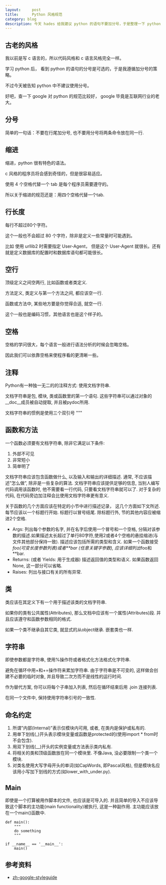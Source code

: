 ```yaml
---
layout:     post
title:      Python 风格规范
category: blog
description: 今天 hades 给我建议 python 的语句不要加分号，于是整理一下 python 的风格规范。
---
```



## 古老的风格

我以前是写 c 语言的，所以代码风格和 c 语言风格完全一样。

学习 python 后， 看到 python 的语句的分号是可选的，于是我遵循加分号的策略。

不过今天被告知 python 中不建议使用分号。

好吧，查一下 google 对 python 的规范比较好， google 毕竟是互联网行业的老大。


## 分号

简单的一句话：不要在行尾加分号, 也不要用分号将两条命令放在同一行.


## 缩进

缩进，python 很有特色的语法。

c 风格的程序员将会感到奇怪的，但是很容易适应。

使用 4 个空格代替一个 tab 是每个程序员需要遵守的。

所以关于缩进的规范还是：用四个空格代替一个tab.



## 行长度

每行不超过80个字符。

这个一般也不会超过 80 个字符，除非是定义一些常量时可能遇到。

比如 使用 urllib2 时需要指定 User-Agent， 但是这个 User-Agent 就很长。还有就是定义数据库的配置时和数据库语句都可能很长。



## 空行

顶级定义之间空两行, 比如函数或者类定义. 

方法定义, 类定义与第一个方法之间, 都应该空一行. 

函数或方法中, 某些地方要是你觉得合适, 就空一行.


这个一般也是编码习惯，其他语言也是这个样子的。


## 空格

空格的学问很大，每个语言一般进行语法分析的时候会忽略空格。

因此我们可以依靠空格来使程序看的更清晰一些。


## 注释

Python有一种独一无二的的注释方式: 使用文档字符串. 

文档字符串是包, 模块, 类或函数里的第一个语句. 这些字符串可以通过对象的__doc__成员被自动提取, 并且被pydoc所用. 

文档字符串的惯例是使用三个双引号 """


## 函数和方法

一个函数必须要有文档字符串, 除非它满足以下条件:

1. 外部不可见
2. 非常短小
3. 简单明了

文档字符串应该包含函数做什么, 以及输入和输出的详细描述. 通常, 不应该描述”怎么做”, 除非是一些复杂的算法. 文档字符串应该提供足够的信息, 当别人编写代码调用该函数时, 他不需要看一行代码, 只要看文档字符串就可以了. 对于复杂的代码, 在代码旁边加注释会比使用文档字符串更有意义.

关于函数的几个方面应该在特定的小节中进行描述记录， 这几个方面如下文所述. 每节应该以一个标题行开始. 标题行以冒号结尾. 除标题行外, 节的其他内容应被缩进2个空格.

* Args: 列出每个参数的名字, 并在名字后使用一个冒号和一个空格, 分隔对该参数的描述.如果描述太长超过了单行80字符,使用2或者4个空格的悬挂缩进(与文件其他部分保持一致). 描述应该包括所需的类型和含义. 如果一个函数接受*foo(可变长度参数列表)或者**bar (任意关键字参数), 应该详细列出*foo和**bar.
* Returns: (或者 Yields: 用于生成器) 描述返回值的类型和语义. 如果函数返回None, 这一部分可以省略.
* Raises: 列出与接口有关的所有异常.


## 类

类应该在其定义下有一个用于描述该类的文档字符串. 

如果你的类有公共属性(Attributes), 那么文档中应该有一个属性(Attributes)段. 并且应该遵守和函数参数相同的格式.

如果一个类不继承自其它类, 就显式的从object继承. 嵌套类也一样.


## 字符串


即使参数都是字符串, 使用%操作符或者格式化方法格式化字符串. 

避免在循环中用+和+=操作符来累加字符串. 由于字符串是不可变的, 这样做会创建不必要的临时对象, 并且导致二次方而不是线性的运行时间. 

作为替代方案, 你可以将每个子串加入列表, 然后在循环结束后用 .join 连接列表.

在同一个文件中, 保持使用字符串引号的一致性. 

## 命名约定

1. 所谓”内部(Internal)”表示仅模块内可用, 或者, 在类内是保护或私有的.
2. 用单下划线(_)开头表示模块变量或函数是protected的(使用import * from时不会包含).
3. 用双下划线(__)开头的实例变量或方法表示类内私有.
4. 将相关的类和顶级函数放在同一个模块里. 不像Java, 没必要限制一个类一个模块.
5. 对类名使用大写字母开头的单词(如CapWords, 即Pascal风格), 但是模块名应该用小写加下划线的方式(如lower_with_under.py).


## Main

即使是一个打算被用作脚本的文件, 也应该是可导入的. 并且简单的导入不应该导致这个脚本的主功能(main functionality)被执行, 这是一种副作用. 主功能应该放在一个main()函数中.


```
def main():
    """
    do something
    """

if __name__ == '__main__':
    main()
```

## 参考资料

* [zh-google-styleguide][]

[zh-google-styleguide]: http://zh-google-styleguide.readthedocs.org/en/latest/google-python-styleguide/python_style_rules/

